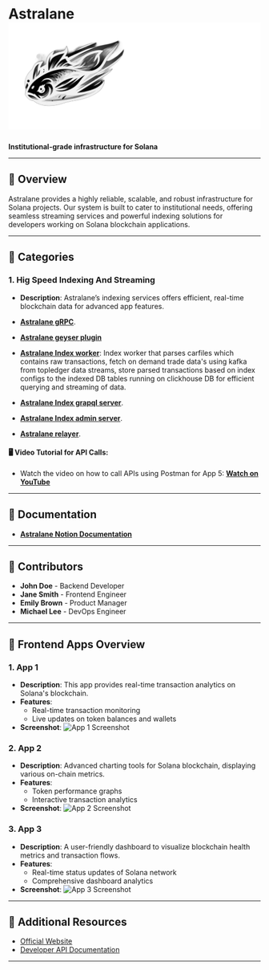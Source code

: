 # **Astralane** ![Astralane Logo](./logo.png)

**Institutional-grade infrastructure for Solana**

---

## 🚀 Overview

Astralane provides a highly reliable, scalable, and robust infrastructure for Solana projects. Our system is built to cater to institutional needs, offering seamless streaming services and powerful indexing solutions for developers working on Solana blockchain applications.

---

## 📂 Categories

### 1. **Hig Speed Indexing And Streaming**
- **Description**: Astralane’s indexing services offers efficient, real-time blockchain data for advanced app features.
  
- [**Astralane gRPC**](./indexing//astralen-jito-solana/).
- [**Astralane geyser plugin**](./indexing//astralane-gayser-plugin/)
- [**Astralane Index worker**](./indexing//astralane-index-worker/): Index worker that parses carfiles which contains raw transactions, fetch on demand trade data's using kafka from topledger data streams, store parsed transactions based on index configs to the indexed DB tables running on clickhouse DB for efficient querying and streaming of data.
- [**Astralane Index grapql server**](./indexing/astralane-index-graphql-server/).
- [**Astralane Index admin server**](./indexing/astralane-admin-server-js/).
- [**Astralane relayer**](./indexing/astralane-relayer/).

#### 🖥️ **Video Tutorial for API Calls**:
- Watch the video on how to call APIs using Postman for App 5: [**Watch on YouTube**](https://www.youtube.com/video-link)

---

## 📄 Documentation
- [**Astralane Notion Documentation**](https://www.notion.so/your-documentation-link)

---

## 👥 Contributors
- **John Doe** - Backend Developer
- **Jane Smith** - Frontend Engineer
- **Emily Brown** - Product Manager
- **Michael Lee** - DevOps Engineer

---

## 📱 Frontend Apps Overview

### 1. **App 1**
- **Description**: This app provides real-time transaction analytics on Solana's blockchain.
- **Features**:
  - Real-time transaction monitoring
  - Live updates on token balances and wallets
- **Screenshot**:
  ![App 1 Screenshot](path-to-app1-screenshot.png)

### 2. **App 2**
- **Description**: Advanced charting tools for Solana blockchain, displaying various on-chain metrics.
- **Features**:
  - Token performance graphs
  - Interactive transaction analytics
- **Screenshot**:
  ![App 2 Screenshot](path-to-app2-screenshot.png)

### 3. **App 3**
- **Description**: A user-friendly dashboard to visualize blockchain health metrics and transaction flows.
- **Features**:
  - Real-time status updates of Solana network
  - Comprehensive dashboard analytics
- **Screenshot**:
  ![App 3 Screenshot](path-to-app3-screenshot.png)

---

## 🔗 Additional Resources
- [Official Website](https://yourwebsite.com)
- [Developer API Documentation](https://developer.api.com)

---
